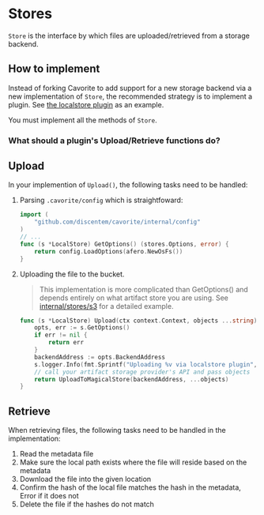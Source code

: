 # Stores
`Store` is the interface by which files are uploaded/retrieved from a storage backend.

## How to implement

Instead of forking Cavorite to add support for a new storage backend via a new implementation of `Store`, the recommended strategy is to implement a plugin. See [the localstore plugin](../../plugin/localstore/) as an example.

You must implement all the methods of `Store`.

### What should a plugin's Upload/Retrieve functions do?

## Upload
In your implemention of `Upload()`, the following tasks need to be handled:

1. Parsing `.cavorite/config` which is straightfoward:
    ```go
    import (
        "github.com/discentem/cavorite/internal/config"
    )
    // ...
    func (s *LocalStore) GetOptions() (stores.Options, error) {
        return config.LoadOptions(afero.NewOsFs())
    }
    ```

1. Uploading the file to the bucket.

    > This implementation is more complicated than GetOptions() and depends entirely on what artifact store you are using. See [internal/stores/s3](../stores/s3.go) for a detailed example.
    
    ```go
    func (s *LocalStore) Upload(ctx context.Context, objects ...string) error {
	    opts, err := s.GetOptions()
        if err != nil {
            return err
        }
        backendAddress := opts.BackendAddress
        s.logger.Info(fmt.Sprintf("Uploading %v via localstore plugin", objects))
        // call your artifact storage provider's API and pass objects
        return UploadToMagicalStore(backendAddress, ...objects)
    }
    ```

## Retrieve
When retrieving files, the following tasks need to be handled in the implementation:

1. Read the metadata file
1. Make sure the local path exists where the file will reside based on the metadata
1. Download the file into the given location
1. Confirm the hash of the local file matches the hash in the metadata, Error if it does not
1. Delete the file if the hashes do not match
